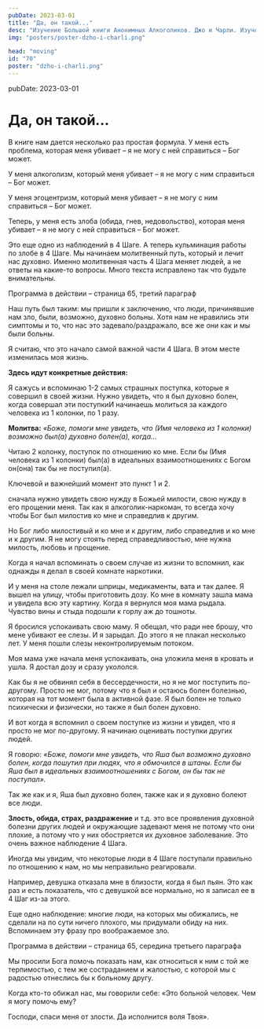 ```yaml
---
pubDate: 2023-03-01
title: "Да, он такой..."
desc: "Изучение Большой книги Анонимных Алкоголиков. Джо и Чарли. Изучение БК. (069)"
img: "posters/poster-dzho-i-charli.png"

head: "moving"
id: "70"
poster: "dzho-i-charli.png"
---
```


pubDate: 2023-03-01

# Да, он такой...

В книге нам дается несколько раз простая формула. У меня есть проблема, которая меня убивает – я не могу с ней справиться – Бог может.

У меня алкоголизм, который меня убивает – я не могу с ним справиться – Бог может.

У меня эгоцентризм, который меня убивает – я не могу с ним справиться – Бог может.

Теперь, у меня есть злоба (обида, гнев, недовольство), которая меня убивает – я не могу с ней справиться – Бог может.

Это еще одно из наблюдений в 4 Шаге. А теперь кульминация работы по злобе в 4 Шаге. Мы начинаем молитвенный путь, который и лечит нас духовно. Именно молитвенная часть 4 Шага меняет людей, а не ответы на какие-то вопросы. Много текста исправлено так что будьте внимательны.

Программа в действии – страница 65, третий параграф

Наш путь был таким: мы пришли к заключению, что люди, причинявшие нам зло, были, возможно, духовно больны. Хотя нам не нравились эти симптомы и то, что нас это задевало/раздражало, все же они как и мы были больны.

Я считаю, что это начало самой важной части 4 Шага. В этом месте изменилась моя жизнь.

**Здесь идут конкретные действия:**

Я сажусь и вспоминаю 1-2 самых страшных поступка, которые я совершил в своей жизни. Нужно увидеть, что я был духовно болен, когда совершал эти поступкиИ начинаешь молиться за каждого человека из 1 колонки, по 1 разу.

**Молитва:** _«Боже, помоги мне увидеть, что (Имя человека из 1 колонки) возможно был(а) духовно болен(а), когда..._

Читаю 2 колонку, поступок по отношению ко мне. Если бы (Имя человека из 1 колонки) был(а) в идеальных взаимоотношениях с Богом он(она) так бы не поступил(а).

Ключевой и важнейший момент это пункт 1 и 2.

сначала нужно увидеть свою нужду в Божьей милости, свою нужду в его прощении меня. Так как я алкоголик-наркоман, то всегда хочу чтобы Бог был милостив ко мне и справедлив к другим.

Но Бог либо милостивый и ко мне и к другим, либо справедлив и ко мне и к другим. Я не могу стоять перед справедливостью, мне нужна милость, любовь и прощение.

Когда я начал вспоминать о своем случае из жизни то вспомнил, как однажды я делал в своей комнате наркотики.

И у меня на столе лежали шприцы, медикаменты, вата и так далее. Я вышел на улицу, чтобы приготовить дозу. Ко мне в комнату зашла мама и увидела всю эту картину. Когда я вернулся моя мама рыдала. Чувство вины и стыда подошли к горлу аж до тошноты.

Я бросился успокаивать свою маму. Я обещал, что ради нее брошу, что мене убивают ее слезы. И я зарыдал. До этого я не плакал несколько лет. У меня пошли слезы неконтролируемым потоком.

Моя мама уже начала меня успокаивать, она уложила меня в кровать и ушла. Я достал дозу и сразу укололся.

Как бы я не обвинял себя в бессердечности, но я не мог поступить по-другому. Просто не мог, потому что я был и остаюсь болен болезнью, которая на тот момент была в активной фазе. Я был болен не только психически и физически, но также я был болен духовно.

И вот когда я вспомнил о своем поступке из жизни и увидел, что я просто не мог по-другому. Я начинаю оценивать поступки других людей.

Я говорю: _«Боже, помоги мне увидеть, что Яша был возможно духовно болен, когда пошутил при людях, что я обмочился в штаны. Если бы Яша был в идеальных взаимоотношениях с Богом, он бы так не поступал»._

Так же как и я, Яша был духовно болен, также как и я духовно болеют все люди.

**Злость, обида, страх, раздражение** и т.д. это все проявления духовной болезни других людей и окружающие задевают меня не потому что они плохие, а потому что у них обостряется их духовное заболевание. Это очень важное наблюдение 4 Шага.

Иногда мы увидим, что некоторые люди в 4 Шаге поступали правильно по отношению к нам, но мы неправильно реагировали.

Например, девушка отказала мне в близости, когда я был пьян. Это как раз и есть показатель, что с девушкой все нормально, но я записал ее в 4 Шаг из-за этого.

Еще одно наблюдение: многие люди, на которых мы обижались, не сделали на по сути ничего плохого, мы придумали обиду на них. Вспоминаем эту фразу про воображаемое зло.

Программа в действии – страница 65, середина третьего параграфа

Мы просили Бога помочь показать нам, как относиться к ним с той же терпимостью, с тем же состраданием и жалостью, с которой мы с радостью отнеслись бы к больному другу.

Когда кто-то обижал нас, мы говорили себе: «Это больной человек. Чем я могу помочь ему?

Господи, спаси меня от злости. Да исполнится воля Твоя».
